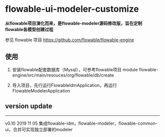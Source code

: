 # flowable-ui-modeler-customize

**从flowable项目演化而来，是flowable-modeler源码修改版，旨在定制flowable各模型创建过程**

参见 flowable 项目 <https://github.com/flowable/flowable-engine>

## 使用

1. 安装flowable配套数据库（Mysql），可参考flowable项目
module flowable-engine/src/main/resouces/org/flowable/db/create

2. 导入项目，先行运行FlowableIdmApplication，再运行FlowableModelerApplication


## version update

---
v0.10 2019 11 05 
集成flowable-idm，flowable-modeler，flowable-common-ui，合并可实现独立部署的modeler
